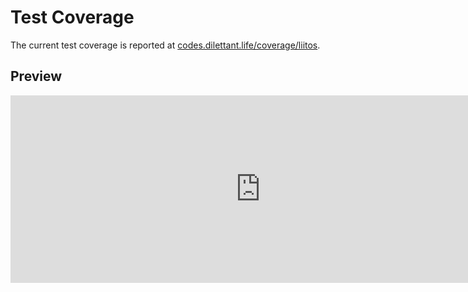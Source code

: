 # Test Coverage

The current test coverage is reported at <a href="https://codes.dilettant.life/coverage/liitos/" target="coverage">codes.dilettant.life/coverage/liitos</a>.

## Preview

<iframe width="800px" height="300px" style="border: 0px;" src="https://codes.dilettant.life/coverage/liitos/"></iframe>

